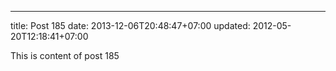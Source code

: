 ---
title: Post 185
date: 2013-12-06T20:48:47+07:00
updated: 2012-05-20T12:18:41+07:00

This is content of post 185